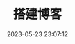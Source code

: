 ---
title: 搭建博客
date: 2023-05-23 23:07:12
tags: ['blog']
categories: ['blog']
excerpt: "使用Hexo和Redefine搭建博客"
---
